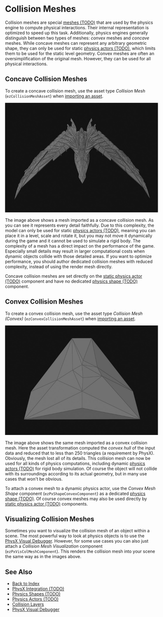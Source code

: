 # Collision Meshes

Collision meshes are special [meshes (TODO)](../graphics/meshes-overview.md) that are used by the physics engine to compute physical interactions. Their internal representation is optimized to speed up this task. Additionally, physics engines generally distinguish between two types of meshes: *convex* meshes and *concave* meshes. While concave meshes can represent any arbitrary geometric shape, they can only be used for static [physics actors (TODO)](actors.md), which limits them to be used for the static level geometry. Convex meshes are often an oversimplification of the original mesh. However, they can be used for all physical interactions.

## Concave Collision Meshes

To create a concave collision mesh, use the asset type *Collision Mesh* (`ezCollisionMeshAsset`) when [importing an asset](../assets/import-assets.md).

![Concave Collision Mesh](media/colmesh-concave.jpg)

The image above shows a mesh imported as a concave collision mesh. As you can see it represents every detail faithfully. Due to this complexity, the model can only be used for static [physics actors (TODO)](actors.md), meaning you can place it in a level, scale and rotate it, but you may not move it dynamically during the game and it cannot be used to simulate a rigid body. The complexity of a mesh has a direct impact on the performance of the game. Especially small details may result in larger computational costs when dynamic objects collide with those detailed areas. If you want to optimize performance, you should author dedicated collision meshes with reduced complexity, instead of using the render mesh directly.

Concave collision meshes are set directly on the [static physics actor (TODO)](actors.md) component and have no dedicated [physics shape (TODO)](shapes.md) component.

## Convex Collision Meshes

To create a convex collision mesh, use the asset type *Collision Mesh (Convex)* (`ezConvexCollisionMeshAsset`) when [importing an asset](../assets/import-assets.md).

![Convex Collision Mesh](media/colmesh-convex.jpg)

The image above shows the same mesh imported as a convex collision mesh. Here the asset transformation computed the *convex hull* of the input data and reduced that to less than 250 triangles (a requirement by PhysX). Obviously, the mesh lost all of its details. This collision mesh can now be used for all kinds of physics computations, including dynamic [physics actors (TODO)](actors.md) for rigid body simulation. Of course the object will not collide with its surroundings according to its actual geometry, but in many use cases that won't be obvious.

To attach a convex mesh to a dynamic physics actor, use the *Convex Mesh Shape* component (`ezPxShapeConvexComponent`) as a dedicated [physics shape (TODO)](shapes.md). Of course convex meshes may also be used directly by [static physics actor (TODO)](actors.md) components.

## Visualizing Collision Meshes

Sometimes you want to visualize the collision mesh of an object within a scene. The most powerful way to look at physics objects is to use the [PhysX Visual Debugger](visual-debugger.md). However, for some use cases you can also just attach a *Collision Mesh Visualization* component (`ezPxVisColMeshComponent`). This renders the collision mesh into your scene the same way as in the images above.

## See Also

* [Back to Index](../index.md)
* [PhysX Integration (TODO)](physx-overview.md)
* [Physics Shapes (TODO)](shapes.md)
* [Physics Actors (TODO)](actors.md)
* [Collision Layers](collision-layers.md)
* [PhysX Visual Debugger](visual-debugger.md)
